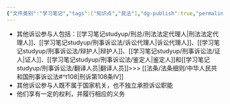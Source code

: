 ```yaml
---
{"文件类别":"学习笔记","tags":["知识点","民法"],"dg-publish":true,"permalink":"/学习笔记studyup/民法总论/其他诉讼参与人/","dgPassFrontmatter":true,"created":"2024-09-14T15:47:02.957+08:00","updated":"2024-10-25T12:21:31.487+08:00"}
---
```


- 其他诉讼参与人包括：[[学习笔记studyup/刑总/刑法法定代理人\|刑法法定代理人]]、[[学习笔记studyup/刑事诉讼法/诉讼代理人\|诉讼代理人]]、[[学习笔记studyup/刑事诉讼法/辩护人\|辩护人]]、[[学习笔记studyup/刑事诉讼法/证人\|证人]]、[[学习笔记studyup/刑事诉讼法/鉴定人\|鉴定人]]和[[学习笔记studyup/刑事诉讼法/翻译人员\|翻译人员]]>>> [[法条/法条细则/中华人民共和国刑事诉讼法#^t108\|刑诉第108条Ⅳ]]
- 其他诉讼参与人既不属于国家机关，也不独立承担诉讼职能
- 他们享有一定的权利，并履行相应的义务